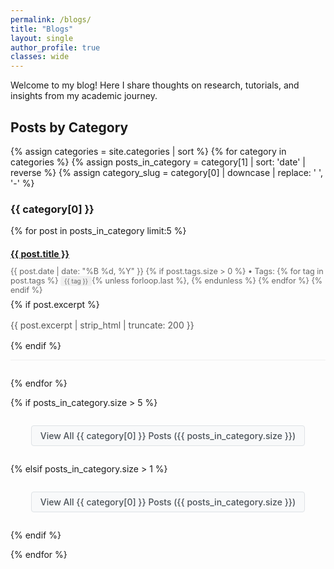 ```yaml
---
permalink: /blogs/
title: "Blogs"
layout: single
author_profile: true
classes: wide
---
```


Welcome to my blog! Here I share thoughts on research, tutorials, and insights from my academic journey.

## Posts by Category

{% assign categories = site.categories | sort %}
{% for category in categories %}
  {% assign posts_in_category = category[1] | sort: 'date' | reverse %}
  {% assign category_slug = category[0] | downcase | replace: ' ', '-' %}
  
### {{ category[0] }}

{% for post in posts_in_category limit:5 %}
  <article class="post-item">
    <h4>
      <a href="{{ post.url | relative_url }}" rel="permalink">{{ post.title }}</a>
    </h4>
    <p class="post-meta">
      <time datetime="{{ post.date | date_to_xmlschema }}">{{ post.date | date: "%B %d, %Y" }}</time>
      {% if post.tags.size > 0 %}
        • Tags: 
        {% for tag in post.tags %}
          <span class="tag">{{ tag }}</span>{% unless forloop.last %}, {% endunless %}
        {% endfor %}
      {% endif %}
    </p>
    {% if post.excerpt %}
      <p class="post-excerpt">
        {{ post.excerpt | strip_html | truncate: 200 }}
      </p>
    {% endif %}
  </article>
{% endfor %}

{% if posts_in_category.size > 5 %}
  <p class="view-all-link">
    <a href="{{ '/blogs/' | append: category_slug | append: '/' | relative_url }}" class="view-all-btn">View All {{ category[0] }} Posts ({{ posts_in_category.size }})</a>
  </p>
{% elsif posts_in_category.size > 1 %}
  <p class="view-all-link">
    <a href="{{ '/blogs/' | append: category_slug | append: '/' | relative_url }}" class="view-all-btn">View All {{ category[0] }} Posts ({{ posts_in_category.size }})</a>
  </p>
{% endif %}

{% endfor %}


<style>
.post-item {
  margin-bottom: 2em;
  padding-bottom: 1em;
  border-bottom: 1px solid #eee;
}

.post-item h4 {
  margin-bottom: 0.5em;
}

.post-meta {
  color: #666;
  font-size: 0.9em;
  margin-bottom: 0.5em;
}

.tag, .category {
  background-color: #f0f0f0;
  padding: 2px 6px;
  border-radius: 3px;
  font-size: 0.8em;
}

.post-excerpt {
  color: #555;
  line-height: 1.5;
}

.view-all-link {
  text-align: center;
  margin: 2em 0;
}

.view-all-btn {
  display: inline-block;
  padding: 0.5em 1em;
  background-color: #f8f9fa;
  border: 1px solid #dee2e6;
  color: #495057;
  text-decoration: none;
  border-radius: 0.25rem;
  font-size: 0.875rem;
  font-weight: 500;
  transition: all 0.15s ease-in-out;
}

.view-all-btn:hover {
  background-color: #e9ecef;
  border-color: #adb5bd;
  color: #212529;
  text-decoration: none;
  transform: translateY(-1px);
  box-shadow: 0 0.125rem 0.25rem rgba(0, 0, 0, 0.075);
}

</style>